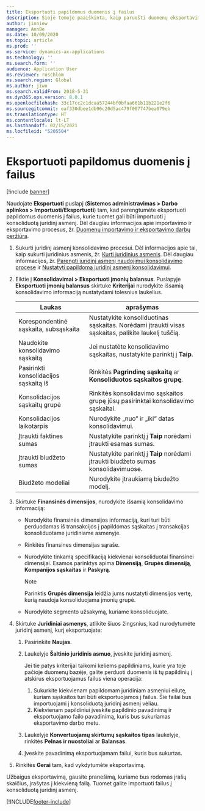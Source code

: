 ```yaml
---
title: Eksportuoti papildomus duomenis į failus
description: Šioje temoje paaiškinta, kaip paruošti duomenų eksportavimą iš „Microsoft Dynamics 365 Finance“ ir tada importuoti juos į konsoliduotą juridinį asmenį.
author: jinniew
manager: AnnBe
ms.date: 10/09/2020
ms.topic: article
ms.prod: ''
ms.service: dynamics-ax-applications
ms.technology: ''
ms.search.form: ''
audience: Application User
ms.reviewer: roschlom
ms.search.region: Global
ms.author: jiwo
ms.search.validFrom: 2018-5-31
ms.dyn365.ops.version: 8.0.1
ms.openlocfilehash: 33c17cc2c1dcaa57244bf0bfaa661b11b221e2f6
ms.sourcegitcommit: eaf330dbee1db96c20d5ac479f007747bea079eb
ms.translationtype: HT
ms.contentlocale: lt-LT
ms.lasthandoff: 02/15/2021
ms.locfileid: "5205504"
---
```

# <a name="export-subsidiary-data-to-files"></a>Eksportuoti papildomus duomenis į failus

[!include [banner](../includes/banner.md)]

Naudojate **Eksportuoti** puslapį (**Sistemos administravimas \> Darbo aplinkos \> Importuoti/Eksportuoti**) tam, kad parengtumėte eksportuoti papildomus duomenis į failus, kurie tuomet gali būti importuoti į konsoliduotą juridinį asmenį. Dėl daugiau informacijos apie importavimo ir eksportavimo procesus, žr. [Duomenų importavimo ir eksportavimo darbų peržiūra](../../fin-ops-core/dev-itpro/data-entities/data-import-export-job.md).

1. Sukurti juridinį asmenį konsolidavimo procesui. Dėl informacijos apie tai, kaip sukurti juridinius asmenis, žr. [Kurti juridinius asmenis](../../fin-ops-core/fin-ops/organization-administration/tasks/create-legal-entity.md). Dėl daugiau informacijos, žr. [Parengti juridinį asmenį naudojimui konsolidavimo procese](prepare-company-for-consolidation.md) ir [Nustatyti papildomą juridinį asmenį konsolidavimui](set-up-subsidiary-company-for-consolidation.md). 

2. Eiktie į **Konsolidavimai \> Eksportuoti įmonių balansus**. Puslapyje **Eksportuoti įmonių balansus** skirtuke **Kriterijai** nurodykite išsamią konsolidavimo informaciją nustatydami tolesnius laukelius.

    | Laukas                             | aprašymas |
    |-----------------------------------|-------|
    | Korespondentinė sąskaita, subsąskaita                      | Nustatykite konsoliduotinas sąskaitas. Norėdami įtraukti visas sąskaitas, palikite laukelį tuščią. |
    | Naudokite konsolidavimo sąskaitą         | Jei nustatėte konsolidavimo sąskaitas, nustatykite parinktį į **Taip**. |
    | Pasirinkti konsolidacijos sąskaitą iš | Rinkitės **Pagrindinę sąskaitą** ar **Konsoliduotos sąskaitos grupę**. |
    | Konsolidacijos sąskaitų grupė       | Rinkitės konsolidavimo sąskaitos grupę jūsų pasirinktai konsolidavimo sąskaitai. |
    | Konsolidacijos laikotarpis              | Nurodykite „nuo“ ir „iki“ datas konsolidavimui. |
    | Įtraukti faktines sumas            | Nustatykite parinktį į **Taip** norėdami įtraukti esamas sumas. |
    | Įtraukti biudžeto sumas            | Nustatykite parinktį į **Taip** norėdami įtraukti biudžeto sumas konsolidavimuose. |
    | Biudžeto modeliai                     | Nurodykite įtraukiamą biudežto modelį. |

3. Skirtuke **Finansinės dimensijos**, nurodykite išsamią konsolidavimo informaciją:

    - Nurodykite finansinės dimensijos informaciją, kuri turi būti perduodamas iš transakcijos į papildomas sąskaitas į transakcijas konsoliduotame juridiniame asmenyje.
    - Rinkitės finansines dimensijas sąraše.
    - Nurodykite tinkamą specifikaciją kiekvienai konsoliduotai finansinei dimensijai. Esamos parinktys apima **Dimensiją**, **Grupės dimensiją**, **Kompanijos sąskaitas** ir **Paskyrą**.

        > [!NOTE]
        > Parinktis **Grupės dimensija** leidžia jums nustatyti dimensijos vertę, kurią naudoja konsoliduojama įmonių grupė.

    - Nurodykite segmento užsakymą, kuriame konsoliduojate.

4. Skirtuke **Juridiniai asmenys**, atlikite šiuos žingsnius, kad nurodytumėte juridinį asmenį, kurį eksportuojate:

    1. Pasirinkite **Naujas**.
    2. Laukelyje **Šaltinio juridinis asmuo**, įveskite juridinį asmenį.

        Jei tie patys kriterijai taikomi keliems papildiniams, kurie yra toje pačioje duomenų bazėje, galite perduoti duomenis iš tų papildinių į atskirus eksportuojamus failus viena operacija:

        1. Sukurkite kiekvienam papildomam juridiniam asmeniui eilutę, kuriam sąskaitos turi būti eksportuojamos į failus. Šie failai bus importuojami į konsoliduotą juridinį asmenį vėliau.
        2. Kiekvienam papildiniui įveskite papildinio pavadinimą ir eksportuojamo failo pavadinimą, kuris bus sukuriamas eksportavimo darbo metu.

    3. Laukelyje **Konvertuojamų skirtumų sąskaitos tipas** laukelyje, rinkitės **Pelnas ir nuostoliai** ar **Balansas**.
    4. Įveskite pavadinimą eksportuojamam failui, kuris bus sukurtas.

5. Rinkitės **Gerai** tam, kad vykdytumėte eksportavimą.

Užbaigus eksportavimą, gausite pranešimą, kuriame bus rodomas įrašų skaičius, įrašytas į kiekvieną failą. Tuomet galite importuoti failus į konsoliduotą juridinį asmenį.


[!INCLUDE[footer-include](../../includes/footer-banner.md)]